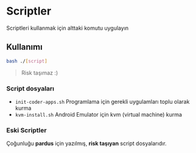 # Scriptler

Scriptleri kullanmak için alttaki komutu uygulayın


## Kullanımı

```bash
bash ./[script]
``` 

> Risk taşımaz :)

### Script dosyaları

* `init-coder-apps.sh` Programlama için gerekli uygulamları toplu olarak kurma
* `kvm-install.sh` Android Emulator için kvm (virtual machine) kurma

### Eski Scriptler

Çoğunluğu **pardus** için yazılmış, **risk taşıyan** script dosyalarıdır.